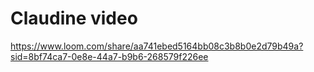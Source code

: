 # Claudine video

<https://www.loom.com/share/aa741ebed5164bb08c3b8b0e2d79b49a?sid=8bf74ca7-0e8e-44a7-b9b6-268579f226ee>
